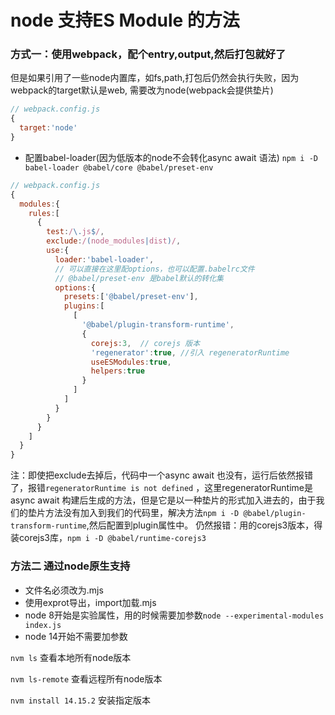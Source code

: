 # node 支持ES Module 的方法

### 方式一：使用webpack，配个entry,output,然后打包就好了

但是如果引用了一些node内置库，如fs,path,打包后仍然会执行失败，因为webpack的target默认是web, 需要改为node(webpack会提供垫片)
``` js
// webpack.config.js
{
  target:'node'
}
```


- 配置babel-loader(因为低版本的node不会转化async await 语法)
`npm i -D babel-loader @babel/core @babel/preset-env`

``` js
// webpack.config.js
{
  modules:{
    rules:[
      {
        test:/\.js$/,
        exclude:/(node_modules|dist)/,
        use:{
          loader:'babel-loader',
          // 可以直接在这里配options，也可以配置.babelrc文件
          // @babel/preset-env 是babel默认的转化集
          options:{
            presets:['@babel/preset-env'],
            plugins:[
              [
                '@babel/plugin-transform-runtime',
                {
                  corejs:3,  // corejs 版本
                  'regenerator':true, //引入 regeneratorRuntime
                  useESModules:true,
                  helpers:true
                }
              ]
            ]
          }
        }
      }
    ]
  }
}
```
注：即使把exclude去掉后，代码中一个async await 也没有，运行后依然报错了，报错`regeneratorRuntime is not defined` ，这里regeneratorRuntime是async await 构建后生成的方法，但是它是以一种垫片的形式加入进去的，由于我们的垫片方法没有加入到我们的代码里，解决方法`npm i -D @babel/plugin-transform-runtime`,然后配置到plugin属性中。
仍然报错：用的corejs3版本，得装corejs3库，`npm i -D @babel/runtime-corejs3`

### 方法二 通过node原生支持
- 文件名必须改为.mjs
- 使用exprot导出，import加载.mjs
- node 8开始是实验属性，用的时候需要加参数`node --experimental-modules index.js`
- node 14开始不需要加参数

`nvm ls` 查看本地所有node版本

`nvm ls-remote` 查看远程所有node版本

`nvm install 14.15.2` 安装指定版本
